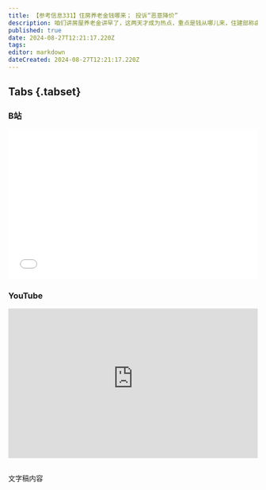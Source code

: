 ```yaml
---
title: 【参考信息331】住房养老金钱哪来； 投诉“恶意降价”
description: 咱们讲房屋养老金讲早了，这两天才成为热点，重点是钱从哪儿来，住建部称由个人账户和公共账户组成，个人账户就是专项维修资金，政府负责建立公共账户，可以财政补一点、土地出让金归集一些。多地取消或优化新房销售限价后新问题来了，有楼盘被举报恶意降价。上半年重点50城租金回报率创2019年以来新高，跑赢定存利率。一大批外语专业撤销或停招，又一滴时代的眼泪。郑州今年要新吸引20万高校毕业生，同样想法的城市不少。
published: true
date: 2024-08-27T12:21:17.220Z
tags: 
editor: markdown
dateCreated: 2024-08-27T12:21:17.220Z
---
```


## Tabs {.tabset}
### B站
<div style="position: relative; padding: 30% 45%;">
<iframe style="position: absolute; width: 100%; height: 100%; left: 0; top: 0;" src="//player.bilibili.com/player.html?&bvid=BV15Z421L7rn&page=1&as_wide=1&high_quality=1&danmaku=1&autoplay=0" scrolling="no" border="0" frameborder="no" framespacing="0" allowfullscreen="true"></iframe>
</div>

### YouTube
<div style="position: relative; padding: 30% 45%;">
<iframe style="position: absolute; top: 0; left: 0; width: 100%; height: 100%;" src="https://www.youtube-nocookie.com/embed/YouTubeVID" title="YouTube video player" frameborder="0" allow="accelerometer; autoplay; clipboard-write; encrypted-media; gyroscope; picture-in-picture" allowfullscreen></iframe>
</div>

## 

文字稿内容
